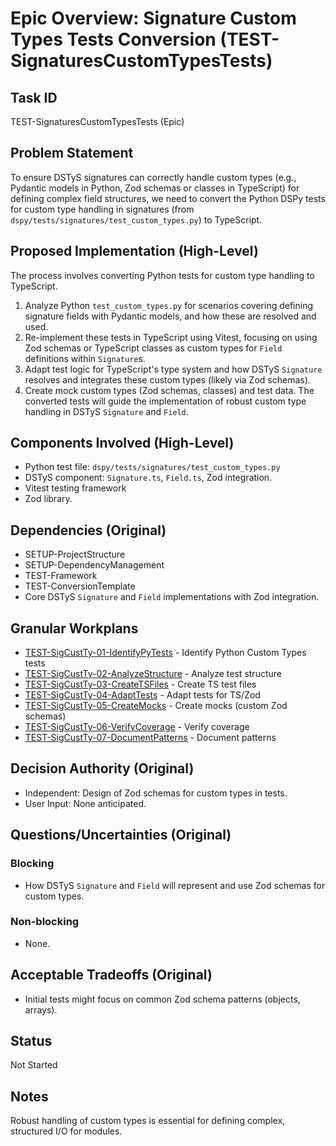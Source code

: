 # Epic Overview: Signature Custom Types Tests Conversion (TEST-SignaturesCustomTypesTests)

## Task ID
TEST-SignaturesCustomTypesTests (Epic)

## Problem Statement
To ensure DSTyS signatures can correctly handle custom types (e.g., Pydantic models in Python, Zod schemas or classes in TypeScript) for defining complex field structures, we need to convert the Python DSPy tests for custom type handling in signatures (from `dspy/tests/signatures/test_custom_types.py`) to TypeScript.

## Proposed Implementation (High-Level)
The process involves converting Python tests for custom type handling to TypeScript.
1.  Analyze Python `test_custom_types.py` for scenarios covering defining signature fields with Pydantic models, and how these are resolved and used.
2.  Re-implement these tests in TypeScript using Vitest, focusing on using Zod schemas or TypeScript classes as custom types for `Field` definitions within `Signature`s.
3.  Adapt test logic for TypeScript's type system and how DSTyS `Signature` resolves and integrates these custom types (likely via Zod schemas).
4.  Create mock custom types (Zod schemas, classes) and test data.
The converted tests will guide the implementation of robust custom type handling in DSTyS `Signature` and `Field`.

## Components Involved (High-Level)
- Python test file: `dspy/tests/signatures/test_custom_types.py`
- DSTyS component: `Signature.ts`, `Field.ts`, Zod integration.
- Vitest testing framework
- Zod library.

## Dependencies (Original)
- SETUP-ProjectStructure
- SETUP-DependencyManagement
- TEST-Framework
- TEST-ConversionTemplate
- Core DSTyS `Signature` and `Field` implementations with Zod integration.

## Granular Workplans
- [TEST-SigCustTy-01-IdentifyPyTests](../../Documentation/Plans/TEST-SigCustTy-01-IdentifyPyTests.md) - Identify Python Custom Types tests
- [TEST-SigCustTy-02-AnalyzeStructure](../../Documentation/Plans/TEST-SigCustTy-02-AnalyzeStructure.md) - Analyze test structure
- [TEST-SigCustTy-03-CreateTSFiles](../../Documentation/Plans/TEST-SigCustTy-03-CreateTSFiles.md) - Create TS test files
- [TEST-SigCustTy-04-AdaptTests](../../Documentation/Plans/TEST-SigCustTy-04-AdaptTests.md) - Adapt tests for TS/Zod
- [TEST-SigCustTy-05-CreateMocks](../../Documentation/Plans/TEST-SigCustTy-05-CreateMocks.md) - Create mocks (custom Zod schemas)
- [TEST-SigCustTy-06-VerifyCoverage](../../Documentation/Plans/TEST-SigCustTy-06-VerifyCoverage.md) - Verify coverage
- [TEST-SigCustTy-07-DocumentPatterns](../../Documentation/Plans/TEST-SigCustTy-07-DocumentPatterns.md) - Document patterns

## Decision Authority (Original)
- Independent: Design of Zod schemas for custom types in tests.
- User Input: None anticipated.

## Questions/Uncertainties (Original)
### Blocking
- How DSTyS `Signature` and `Field` will represent and use Zod schemas for custom types.
### Non-blocking
- None.

## Acceptable Tradeoffs (Original)
- Initial tests might focus on common Zod schema patterns (objects, arrays).

## Status
Not Started

## Notes
Robust handling of custom types is essential for defining complex, structured I/O for modules.